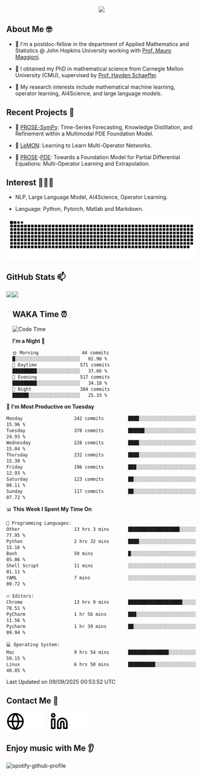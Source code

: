 

<div align="center">
<!--   <h3>Hi there 👋, I'm Jingmin Sun (孙婧旻)</h3> -->
  <img src="https://readme-typing-svg.demolab.com?font=Inconsolata&weight=500&size=50&pause=1000&color=787062&center=true&vCenter=true&repeat=true&random=false&width=1300&height=140&lines=%E2%9C%A9+Hi+there%21+I'm+Jingmin+Sun+%E2%9C%A9;%E5%A4%A7%E5%AE%B6%F0%9F%90%92%E5%91%80+%E8%BF%99%E9%87%8C%E6%98%AF%E5%B0%8F%E5%AD%99%F0%9F%8C%83" />

</div>

## About Me 🤓 
- 👀 I'm a postdoc-fellow in the department of Applied Mathematics and Statistics @ John Hopkins University working with <a href="https://mauromaggioni.duckdns.org/" target="_blank">Prof. Mauro Maggioni</a>.

- 🌱 I obtained my PhD in mathematical science from Carnegie Mellon University (CMU), supervised by  <a href="https://sites.google.com/view/haydenschaeffer/" target="_blank">Prof. Hayden Schaeffer</a>.

- 💬 My research interests include mathematical machine learning, operator learning, AI4Science, and large language models.

## Recent Projects 📒
- 🔭 <a href="https://github.com/JingminSun/prose_v1" target="_blank">PROSE-SymPy</a>: Time-Series Forecasting, Knowledge Distillation, and Refinement within a Multimodal PDE Foundation Model.

- 🔭 <a href="https://github.com/JingminSun/LeMON_PROSE" target="_blank"> LeMON</a>:  Learning to Learn Multi-Operator Networks.

- 🔭 <a href="https://github.com/JingminSun/prose" target="_blank">PROSE</a>-<a href="https://github.com/JingminSun/prose_v1" target="_blank">PDE</a>: Towards a Foundation Model for Partial Differential Equations: Multi-Operator Learning and Extrapolation.
  
## Interest 👨🏽‍💻
- NLP, Large Language Model, AI4Science, Operator Learning.

- Language: Python, Pytorch, Matlab and Markdown.
<picture>
  <source media="(prefers-color-scheme: dark)" srcset="https://raw.githubusercontent.com/JingminSun/JingminSun/output/github-contribution-grid-snake-dark.svg">
  <source media="(prefers-color-scheme: light)" srcset="https://raw.githubusercontent.com/JingminSun/JingminSun/output/github-contribution-grid-snake.svg">
  <img alt="github contribution grid snake animation" src="https://raw.githubusercontent.com/JingminSun/JingminSun/output/github-contribution-grid-snake.svg">
</picture>

## GitHub Stats 📫

<div>
  <img height="170" align="left" src="https://github-readme-stats-three-nu-80.vercel.app/api?username=JingminSun&show_icons=true&theme=transparent&count_private=true&rank_icon=github&include_all_commits=true" />
  <img height="170" src="https://github-readme-stats-three-nu-80.vercel.app/api/top-langs/?username=JingminSun&hide_langs_below=1&theme=transparent&line_height=27&layout=compact&count_private=true" />
</div>

## WAKA Time ⏰

<!--START_SECTION:waka-->
![Code Time](http://img.shields.io/badge/Code%20Time-159%20hrs%2016%20mins-blue)

**I'm a Night 🦉** 

```text
🌞 Morning                44 commits          █░░░░░░░░░░░░░░░░░░░░░░░░   02.90 % 
🌆 Daytime                571 commits         █████████░░░░░░░░░░░░░░░░   37.66 % 
🌃 Evening                517 commits         █████████░░░░░░░░░░░░░░░░   34.10 % 
🌙 Night                  384 commits         ██████░░░░░░░░░░░░░░░░░░░   25.33 % 
```
📅 **I'm Most Productive on Tuesday** 

```text
Monday                   242 commits         ████░░░░░░░░░░░░░░░░░░░░░   15.96 % 
Tuesday                  378 commits         ██████░░░░░░░░░░░░░░░░░░░   24.93 % 
Wednesday                228 commits         ████░░░░░░░░░░░░░░░░░░░░░   15.04 % 
Thursday                 232 commits         ████░░░░░░░░░░░░░░░░░░░░░   15.30 % 
Friday                   196 commits         ███░░░░░░░░░░░░░░░░░░░░░░   12.93 % 
Saturday                 123 commits         ██░░░░░░░░░░░░░░░░░░░░░░░   08.11 % 
Sunday                   117 commits         ██░░░░░░░░░░░░░░░░░░░░░░░   07.72 % 
```


📊 **This Week I Spent My Time On** 

```text
💬 Programming Languages: 
Other                    13 hrs 3 mins       ███████████████████░░░░░░   77.95 % 
Python                   2 hrs 32 mins       ████░░░░░░░░░░░░░░░░░░░░░   15.16 % 
Bash                     50 mins             █░░░░░░░░░░░░░░░░░░░░░░░░   05.06 % 
Shell Script             11 mins             ░░░░░░░░░░░░░░░░░░░░░░░░░   01.11 % 
YAML                     7 mins              ░░░░░░░░░░░░░░░░░░░░░░░░░   00.72 % 

🔥 Editors: 
Chrome                   13 hrs 9 mins       ████████████████████░░░░░   78.51 % 
PyCharm                  1 hr 56 mins        ███░░░░░░░░░░░░░░░░░░░░░░   11.56 % 
Pycharm                  1 hr 39 mins        ██░░░░░░░░░░░░░░░░░░░░░░░   09.94 % 

💻 Operating System: 
Mac                      9 hrs 54 mins       ███████████████░░░░░░░░░░   59.15 % 
Linux                    6 hrs 50 mins       ██████████░░░░░░░░░░░░░░░   40.85 % 
```


 Last Updated on 09/09/2025 00:53:52 UTC
<!--END_SECTION:waka-->


## Contact Me 👯

[![website](./img/globe-light.svg)](https://jingminsun.github.io#gh-light-mode-only)
[![website](./img/globe-dark.svg)](https://jingminsun.github.io#gh-dark-mode-only)
&nbsp;&nbsp;
[![website](./img/linkedin-light.svg)](https://linkedin.com/in/jingmin-sun-529ab816b/#gh-light-mode-only)
[![website](./img/linkedin-dark.svg)](https://linkedin.com/in/jingmin-sun-529ab816b#gh-dark-mode-only)

## Enjoy music with Me 👂
![spotify-github-profile](https://spotify-github-profile.kittinanx.com/api/view?uid=316omdldpvpn3opl3jut4pxkmize&cover_image=false&theme=default&show_offline=false&background_color=121212&interchange=false)

